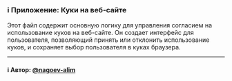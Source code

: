 ### ℹ️ Приложение: Куки на веб-сайте

Этот файл содержит основную логику для управления согласием на использование куков на веб-сайте.
Он создает интерфейс для пользователя, позволяющий принять или отклонить использование куков,
и сохраняет выбор пользователя в куках браузера.

-----
#### ℹ️ Автор: [@nagoev-alim](https://github.com/nagoev-alim)

